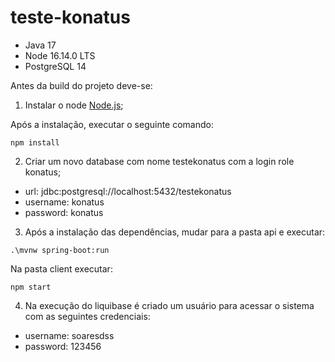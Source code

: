 # teste-konatus

- Java 17
- Node 16.14.0 LTS
- PostgreSQL 14

Antes da build do projeto deve-se:
1. Instalar o node [Node.js](https://nodejs.org/en/);

Após a instalação, executar o seguinte comando:

```
npm install
```

2. Criar um novo database com nome testekonatus com a login role konatus;

- url: jdbc:postgresql://localhost:5432/testekonatus
- username: konatus
- password: konatus

3. Após a instalação das dependências, mudar para a pasta api e executar:

```
.\mvnw spring-boot:run
```

Na pasta client executar:
```
npm start
```

4. Na execução do liquibase é criado um usuário para acessar o sistema com as seguintes credenciais:

- username: soaresdss
- password: 123456